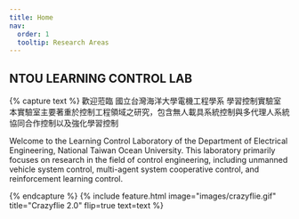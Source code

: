 ```yaml
---
title: Home
nav:
  order: 1
  tooltip: Research Areas
---
```



## NTOU LEARNING CONTROL LAB




{% capture text %}
歡迎蒞臨 國立台灣海洋大學電機工程學系 學習控制實驗室
本實驗室主要著重於控制工程領域之研究，包含無人載具系統控制與多代理人系統協同合作控制以及強化學習控制

Welcome to the Learning Control Laboratory of the Department of Electrical Engineering, National Taiwan Ocean University.
This laboratory primarily focuses on research in the field of control engineering, including unmanned vehicle system control, multi-agent system cooperative control, and reinforcement learning control.



{% endcapture %}
{%
  include feature.html
  image="images/crazyflie.gif"
  title="Crazyflie 2.0"
  flip=true
  text=text
%}

